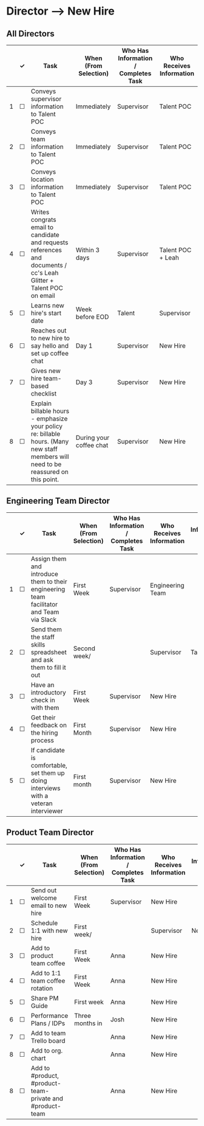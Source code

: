 
Director --> New Hire
============

## All Directors

<table>
  <thead> 
    <tr> 
      <th scope="col"></th> 
      <th scope="col">&#10003;</th>
      <th scope="col">Task</th>
      <th scope="col">When (From Selection)</th>
      <th scope="col">Who Has Information / Completes Task</th>
      <th scope="col">Who Receives Information</th>
    </tr>
  </thead>
  <tr>
    <td scope="row">1</td> 
    <td>&#9744;</td>
    <td>Conveys supervisor information to Talent POC</td>
    <td>Immediately</td>
    <td> Supervisor</td>
    <td> Talent POC</td>
  </tr>
  <tr>
    <td scope="row">2</td> 
    <td>&#9744;</td>
    <td>Conveys team information to Talent POC</td>
    <td>Immediately</td>
    <td> Supervisor</td>
    <td> Talent POC</td>
  </tr>
  <tr>
    <td scope="row">3</td> 
    <td>&#9744;</td>
    <td>Conveys location information to Talent POC</td>
    <td>Immediately</td>
    <td> Supervisor</td>
    <td> Talent POC</td>
  </tr>
  <tr>
    <td scope="row">4</td>
    <td>&#9744;</td>
    <td>Writes congrats email to candidate and requests references and documents / cc's Leah Glitter + Talent POC on email</td>
    <td>Within 3 days</td>
    <td> Supervisor</td>
    <td> Talent POC + Leah</td>
  </tr>
  <tr>
    <td scope="row">5</td>
    <td>&#9744;</td>
    <td>Learns new hire's start date</td>
    <td>Week before EOD </td>
     <td> Talent</td>
    <td> Supervisor </td>
  </tr>
  <tr>
    <td scope="row">6</td>
    <td>&#9744;</td>
    <td>Reaches out to new hire to say hello and set up coffee chat</td>
    <td>Day 1</td>
    <td> Supervisor </td>
    <td> New Hire </td>
  </tr>
  <tr>
    <td scope="row">7</td>
    <td>&#9744;</td>
    <td>Gives new hire team-based checklist</td>
    <td>Day 3</td>
    <td>Supervisor</td>
    <td> New Hire</td>
  </tr>
    <tr>
    <td scope="row">8</td>
    <td>&#9744;</td>
    <td>Explain billable hours - emphasize your policy re: billable hours. (Many new staff members will need to be reassured on this point.</td>
    <td>During your coffee chat</td>
    <td>Supervisor</td>
    <td> New Hire</td>
  </tr>
</table>

## Engineering Team Director


<table>
  <thead> 
    <tr> 
      <th scope="col"></th> 
      <th scope="col">&#10003;</th>
      <th scope="col">Task</th>
      <th scope="col">When (From Selection)</th>
      <th scope="col">Who Has Information / Completes Task</th>
      <th scope="col">Who Receives Information</th>
      <th scope="col">Where Information Lives / Notes</th>
    </tr>
  </thead>
  <tr>
    <td scope="row">1</td> 
    <td>&#9744;</td>
    <td>Assign them and introduce them to their engineering team facilitator and Team via Slack</td>
    <td>First Week</td>
    <td>Supervisor</td>
    <td>Engineering Team </td>
    <td></td>
  </tr>
  <tr>
    <td scope="row">2</td> 
    <td>&#9744;</td>
    <td>Send them the staff skills spreadsheet and ask them to fill it out </td>
    <td>Second week/<td>
    <td> Supervisor</td>
    <td> Talent POC</td>
    <td><a href="https://docs.google.com/spreadsheets/u/1/d/1X0i53EqWTzh0l3lrs0us-2bZ_2Z6TUGn2Y3lPHmSuXo/edit#gid=0">Staff Skills</a></td>
  </tr>
  <tr>
    <td scope="row">3</td> 
    <td>&#9744;</td>
    <td>Have an introductory check in with them</td>
    <td>First Week</td>
    <td> Supervisor</td>
    <td> New Hire</td>
    <td></td>
  </tr>
   <tr>
    <td scope="row">4</td> 
    <td>&#9744;</td>
    <td>Get their feedback on the hiring process</td>
    <td>First Month</td>
    <td> Supervisor</td>
    <td> New Hire</td>
    <td></td>
  <tr>
    <td scope="row">5</td> 
    <td>&#9744;</td>
    <td>If candidate is comfortable, set them up doing interviews with a veteran interviewer </td>
    <td>First month</td>
    <td> Supervisor</td>
    <td> New Hire</td>
    <td></td>
  </tr>
</table>

## Product Team Director

<table>
  <thead> 
    <tr> 
      <th scope="col"></th> 
      <th scope="col">&#10003;</th>
      <th scope="col">Task</th>
      <th scope="col">When (From Selection)</th>
      <th scope="col">Who Has Information / Completes Task</th>
      <th scope="col">Who Receives Information</th>
      <th scope="col">Where Information Lives / Notes</th>
    </tr>
  </thead>
  <tr>
    <td scope="row">1</td> 
    <td>&#9744;</td>
    <td>Send out welcome email to new hire</td>
    <td>First Week</td>
    <td>Supervisor</td>
    <td>New Hire</td>
    <td></td>
  </tr>
  <tr>
    <td scope="row">2</td> 
    <td>&#9744;</td>
    <td>Schedule 1:1 with new hire </td>
    <td>First week/<td>
    <td> Supervisor</td>
    <td> New Hire</td>
    <td></td>
  </tr>
  <tr>
    <td scope="row">3</td> 
    <td>&#9744;</td>
    <td>Add to product team coffee</td>
    <td>First Week</td>
    <td> Anna </td>
    <td> New Hire</td>
    <td></td>
  </tr>
   <tr>
    <td scope="row">4</td> 
    <td>&#9744;</td>
    <td>Add to 1:1 team coffee rotation</td>
    <td>First Week</td>
    <td>Anna</td>
    <td> New Hire</td>
    <td></td>
  <tr>
    <td scope="row">5</td> 
    <td>&#9744;</td>
    <td>Share PM Guide</td>
    <td>First week</td>
    <td> Anna</td>
    <td> New Hire</td>
    <td></td>
  </tr>
  <tr>
    <td scope="row">6</td> 
    <td>&#9744;</td>
    <td>Performance Plans / IDPs</td>
    <td>Three months in</td>
    <td>Josh</td>
    <td> New Hire</td>
    <td></td>
  </tr>
  <tr>
    <td scope="row">7</td> 
    <td>&#9744;</td>
    <td>Add to team Trello board</td>
    <td></td>
    <td>Anna</td>
    <td> New Hire</td>
    <td></td>
  </tr>
  <tr>
    <td scope="row">8</td> 
    <td>&#9744;</td>
    <td>Add to org. chart</td>
    <td></td>
    <td>Anna</td>
    <td> New Hire</td>
    <td></td>
  </tr>
  <tr>
    <td scope="row">8</td> 
    <td>&#9744;</td>
    <td>Add to #product, #product-team-private and #product-team</td>
    <td></td>
    <td>Anna</td>
    <td> New Hire</td>
    <td></td>
  </tr>
</table>
